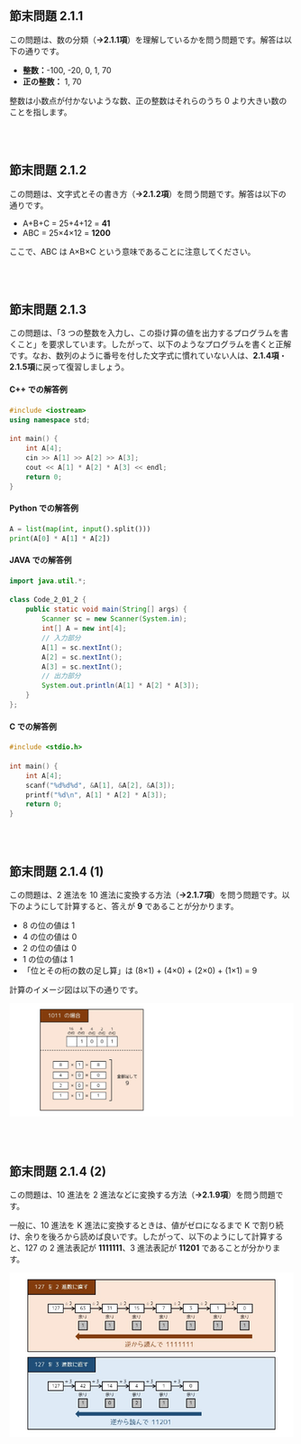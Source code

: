 ## 節末問題 2.1.1

この問題は、数の分類（**→2.1.1項**）を理解しているかを問う問題です。解答は以下の通りです。

* **整数：**-100, -20, 0, 1, 70
* **正の整数：** 1, 70

整数は小数点が付かないような数、正の整数はそれらのうち 0 より大きい数のことを指します。

<br />
<br />

## 節末問題 2.1.2

この問題は、文字式とその書き方（**→2.1.2項**）を問う問題です。解答は以下の通りです。

* A+B+C = 25+4+12 = **41**
* ABC = 25×4×12 = **1200**

ここで、ABC は A×B×C という意味であることに注意してください。

<br />
<br />

## 節末問題 2.1.3

この問題は、「3 つの整数を入力し、この掛け算の値を出力するプログラムを書くこと」を要求しています。したがって、以下のようなプログラムを書くと正解です。なお、数列のように番号を付した文字式に慣れていない人は、**2.1.4項**・**2.1.5項**に戻って復習しましょう。

#### C++ での解答例
~~~cpp
#include <iostream>
using namespace std;

int main() {
    int A[4];
    cin >> A[1] >> A[2] >> A[3];
    cout << A[1] * A[2] * A[3] << endl;
    return 0;
}
~~~

#### Python での解答例
~~~python
A = list(map(int, input().split()))
print(A[0] * A[1] * A[2])
~~~

#### JAVA での解答例
~~~java
import java.util.*;

class Code_2_01_2 {
	public static void main(String[] args) {
		Scanner sc = new Scanner(System.in);
		int[] A = new int[4];
		// 入力部分
		A[1] = sc.nextInt();
		A[2] = sc.nextInt();
		A[3] = sc.nextInt();
		// 出力部分
		System.out.println(A[1] * A[2] * A[3]);
	}
};
~~~

#### C での解答例
~~~c
#include <stdio.h>

int main() {
	int A[4];
	scanf("%d%d%d", &A[1], &A[2], &A[3]);
	printf("%d\n", A[1] * A[2] * A[3]);
	return 0;
}
~~~
<br />
<br />

## 節末問題 2.1.4 (1)

この問題は、2 進法を 10 進法に変換する方法（**→2.1.7項**）を問う問題です。以下のようにして計算すると、答えが **9** であることが分かります。

* 8 の位の値は 1
* 4 の位の値は 0
* 2 の位の値は 0
* 1 の位の値は 1
* 「位とその桁の数の足し算」は (8×1) + (4×0) + (2×0) + (1×1) = 9

計算のイメージ図は以下の通りです。

![ ](/fig/chap2-1-2.jpg)

<br />
<br />

## 節末問題 2.1.4 (2)

この問題は、10 進法を 2 進法などに変換する方法（**→2.1.9項**）を問う問題です。

一般に、10 進法を K 進法に変換するときは、値がゼロになるまで K で割り続け、余りを後ろから読めば良いです。したがって、以下のようにして計算すると、127 の 2 進法表記が **1111111**、3 進法表記が **11201** であることが分かります。

![001](/fig/chap2-1-1.jpg)
